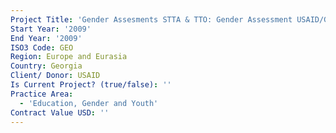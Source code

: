 ```yaml
---
Project Title: 'Gender Assesments STTA & TTO: Gender Assessment USAID/Georgia:  (TDY 87)'
Start Year: '2009'
End Year: '2009'
ISO3 Code: GEO
Region: Europe and Eurasia
Country: Georgia
Client/ Donor: USAID
Is Current Project? (true/false): ''
Practice Area:
  - 'Education, Gender and Youth'
Contract Value USD: ''
---
```

